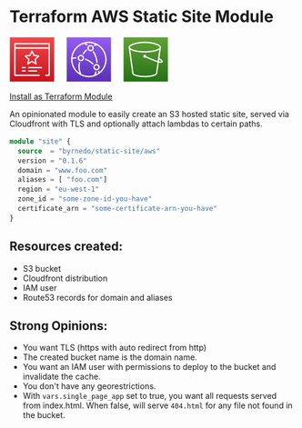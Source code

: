 # Terraform AWS Static Site Module

![aws](aws.png)

[Install as Terraform Module](https://registry.terraform.io/modules/byrnedo/static-site/aws/latest?tab=readme)

An opinionated module to easily create an S3 hosted static site, served via Cloudfront with TLS and optionally attach lambdas to certain paths.

```terraform
module "site" {
  source  = "byrnedo/static-site/aws"
  version = "0.1.6"
  domain = "www.foo.com"
  aliases = [ "foo.com"]
  region = "eu-west-1"
  zone_id = "some-zone-id-you-have"
  certificate_arn = "some-certificate-arn-you-have"
}
```

## Resources created:

- S3 bucket
- Cloudfront distribution
- IAM user
- Route53 records for domain and aliases

## Strong Opinions:

- You want TLS (https with auto redirect from http)
- The created bucket name is the domain name.
- You want an IAM user with permissions to deploy to the bucket and invalidate the cache.
- You don't have any georestrictions.
- With `vars.single_page_app` set to true, you want all requests served from index.html. When false, will serve `404.html` for any file not found in the bucket.

